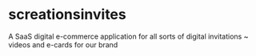 # screationsinvites
A SaaS digital e-commerce application for all sorts of digital invitations ~ videos and e-cards for our brand
